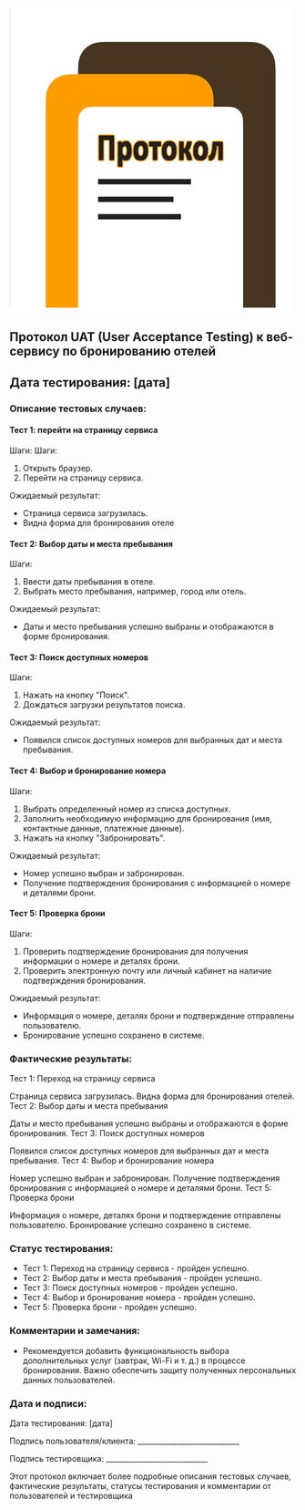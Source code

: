 
![img.png](img.png)
## Протокол UAT (User Acceptance Testing) к веб-сервису по бронированию отелей
## Дата тестирования: [дата]

### Описание тестовых случаев:

#### Тест 1: перейти на страницу сервиса
Шаги:
Шаги:

1. Открыть браузер.
2. Перейти на страницу сервиса.

Ожидаемый результат:

- Страница сервиса загрузилась.
- Видна форма для бронирования отеле

#### Тест 2: Выбор даты и места пребывания
Шаги:

1. Ввести даты пребывания в отеле.
2. Выбрать место пребывания, например, город или отель.

Ожидаемый результат:

- Даты и место пребывания успешно выбраны и отображаются в форме бронирования.

#### Тест 3: Поиск доступных номеров
Шаги:

1. Нажать на кнопку "Поиск".
2. Дождаться загрузки результатов поиска.

Ожидаемый результат:

- Появился список доступных номеров для выбранных дат и места пребывания.

#### Тест 4: Выбор и бронирование номера
Шаги:

1. Выбрать определенный номер из списка доступных.
2. Заполнить необходимую информацию для бронирования (имя, контактные данные, платежные данные).
3. Нажать на кнопку "Забронировать".

Ожидаемый результат:

- Номер успешно выбран и забронирован.
- Получение подтверждения бронирования с информацией о номере и деталями брони.

#### Тест 5: Проверка брони

Шаги:

1. Проверить подтверждение бронирования для получения информации о номере и деталях брони.
2. Проверить электронную почту или личный кабинет на наличие подтверждения бронирования.

Ожидаемый результат:

- Информация о номере, деталях брони и подтверждение отправлены пользователю.
- Бронирование успешно сохранено в системе.

### Фактические результаты:

Тест 1: Переход на страницу сервиса

Страница сервиса загрузилась.
Видна форма для бронирования отелей.
Тест 2: Выбор даты и места пребывания

Даты и место пребывания успешно выбраны и отображаются в форме бронирования.
Тест 3: Поиск доступных номеров

Появился список доступных номеров для выбранных дат и места пребывания.
Тест 4: Выбор и бронирование номера

Номер успешно выбран и забронирован.
Получение подтверждения бронирования с информацией о номере и деталями брони.
Тест 5: Проверка брони

Информация о номере, деталях брони и подтверждение отправлены пользователю.
Бронирование успешно сохранено в системе.

### Статус тестирования:

- Тест 1: Переход на страницу сервиса - пройден успешно.
- Тест 2: Выбор даты и места пребывания - пройден успешно.
- Тест 3: Поиск доступных номеров - пройден успешно.
- Тест 4: Выбор и бронирование номера - пройден успешно.
- Тест 5: Проверка брони - пройден успешно.

### Комментарии и замечания:

- Рекомендуется добавить функциональность выбора дополнительных услуг (завтрак, Wi-Fi и т. д.) в процессе бронирования.
Важно обеспечить защиту полученных персональных данных пользователей.

### Дата и подписи:

Дата тестирования: [дата]

Подпись пользователя/клиента: ____________________________

Подпись тестировщика: ____________________________

Этот протокол включает более подробные описания тестовых случаев,
фактические результаты, статусы тестирования и комментарии от пользователей и тестировщика
